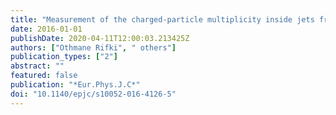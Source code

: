 ```yaml
---
title: "Measurement of the charged-particle multiplicity inside jets from $sqrts=8$ TeV $pp$ collisions with the ATLAS detector"
date: 2016-01-01
publishDate: 2020-04-11T12:00:03.213425Z
authors: ["Othmane Rifki", " others"]
publication_types: ["2"]
abstract: ""
featured: false
publication: "*Eur.Phys.J.C*"
doi: "10.1140/epjc/s10052-016-4126-5"
---
```


